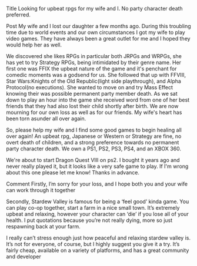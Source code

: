 Title
Looking for upbeat rpgs for my wife and I. No party character death preferred.

Post
My wife and I lost our daughter a few months ago. During this troubling time due to world events and our own circumstances I got my wife to play video games. They have always been a great outlet for me and I hoped they would help her as well. 

We discovered she likes RPGs in particular both JRPGs and WRPGs, she has yet to try Strategy RPGs, being intimidated by their genre name. Her first one was FFIX the upbeat nature of the game and it's penchant for comedic moments was a godsend for us. She followed that up with FFVIII, Star Wars:Knights of the Old Republic(light side playthrough), and Alpha Protocol(no executions). She wanted to move on and try Mass Effect knowing their was possible permanent party member death. As we sat down to play an hour into the game she received word from one of her best friends that they had also lost their child shortly after birth. We are now mourning for our own loss as well as for our friends. My wife's heart has been torn asunder all over again.

So, please help my wife and I find some good games to begin healing all over again! An upbeat rpg, Japanese or Western or Strategy are fine, no overt death of children, and a strong preference towards no permanent party character death. We own a PS1,  PS2, PS3, PS4, and an XBOX 360. 

We're about to start Dragon Quest VIII on ps2. I bought it years ago and never really played it, but it looks like a very safe game to play. If I'm wrong about this one please let me know! Thanks in advance.

Comment
Firstly, I’m sorry for your loss, and I hope both you and your wife can work through it together

Secondly, Stardew Valley is famous for being a ‘feel good’ kinda game. You can play co-op together, start a farm in a nice small town. 
It’s extremely upbeat and relaxing, however your character can ‘die’ if you lose all of your health. I put quotations because you’re not really dying, more so just respawning back at your farm. 

I really can’t stress enough just how peaceful and relaxing stardew valley is. It’s not for everyone, of course, but I highly suggest you give it a try. It’s fairly cheap, available on a variety of platforms, and has a great community and developer
